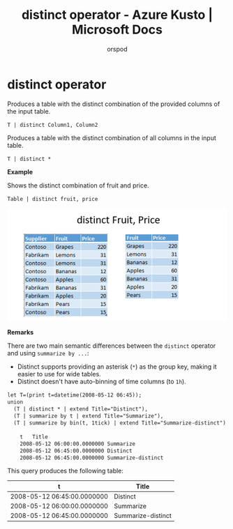 ﻿---
title: distinct operator - Azure Kusto | Microsoft Docs
description: This article describes distinct operator in Azure Kusto.
author: orspod
ms.author: v-orspod
ms.reviewer: mblythe
ms.service: kusto
ms.topic: reference
ms.date: 09/24/2018
---
# distinct operator

Produces a table with the distinct combination of the provided columns of the input table. 

    T | distinct Column1, Column2

Produces a table with the distinct combination of all columns in the input table.

    T | distinct *

**Example**

Shows the distinct combination of fruit and price.

```
Table | distinct fruit, price
```

![](./Images/aggregations/distinct.PNG)

**Remarks**

There are two main semantic differences between the `distinct` operator and
using `summarize by ...`:
* Distinct supports providing an asterisk (`*`) as the group key, making it easier to use for wide tables.
* Distinct doesn't have auto-binning of time columns (to `1h`).

```kusto
let T=(print t=datetime(2008-05-12 06:45));
union
  (T | distinct * | extend Title="Distinct"),
  (T | summarize by t | extend Title="Summarize"),
  (T | summarize by bin(t, 1tick) | extend Title="Summarize-distinct")
		
	t	Title
	2008-05-12 06:00:00.0000000	Summarize
	2008-05-12 06:45:00.0000000	Distinct
	2008-05-12 06:45:00.0000000	Summarize-distinct
```

This query produces the following table:

t                            | Title
-----------------------------|--------------------
2008-05-12 06:45:00.0000000  | Distinct
2008-05-12 06:00:00.0000000  | Summarize
2008-05-12 06:45:00.0000000  | Summarize-distinct